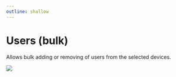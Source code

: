 ```yaml
---
outline: shallow
---
```

# Users (bulk)

Allows bulk adding or removing of users from the selected devices.

![](https://upload.r2.lb.chasm.cloud/2025/10/imgur/KIweB1w.png)
